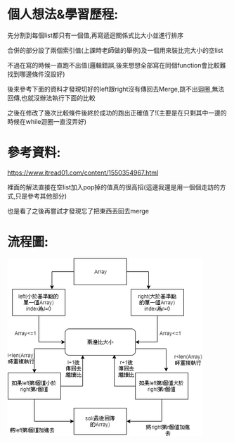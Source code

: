 # 個人想法&學習歷程:

先分割到每個list都只有一個值,再寫遞迴關係式比大小並進行排序

合併的部分設了兩個索引值(上課時老師做的舉例)及一個用來裝比完大小的空list

不過在寫的時候一直跑不出值(邏輯錯誤,後來想想全部寫在同個function會比較難找到哪邊條件沒設好)

後來參考下面的資料才發現切好的left跟right沒有傳回去Merge,跳不出迴圈,無法回傳,也就沒辦法執行下面的比較

之後在修改了幾次比較條件後終於成功的跑出正確值了!(主要是在只剩其中一邊的時候在while迴圈一直沒弄好)

# 參考資料:
https://www.itread01.com/content/1550354967.html

裡面的解法直接在空list加入pop掉的值真的很高招(這邊我還是用一個個走訪的方式,只是參考其他部分)

也是看了之後再嘗試才發現忘了把東西丟回去merge

# 流程圖:

![](https://github.com/jason-28/06170136/blob/master/img/Mergesort%E6%B5%81%E7%A8%8B%E5%9C%96.png)
